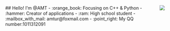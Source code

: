 <img align="right" src="https://github-readme-stats.vercel.app/api?username=AMT-J&show_icons=true&icon_color=CE1D2D&text_color=718096&bg_color=ffffff&hide_title=true" />
## Hello! I'm @AMT
- :orange_book: Focusing on C++ & Python  
- :hammer: Creator of applications  
- :ram: High school student  
- :mailbox_with_mail: amtur@foxmail.com  
- :point_right: My QQ number:1011312091  

